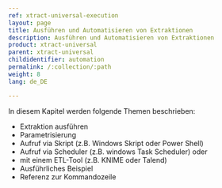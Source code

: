 ```yaml
---
ref: xtract-universal-execution
layout: page
title: Ausführen und Automatisieren von Extraktionen
description: Ausführen und Automatisieren von Extraktionen
product: xtract-universal
parent: xtract-universal
childidentifier: automation
permalink: /:collection/:path
weight: 8
lang: de_DE

---
```


<!--
Ausführen und Einplanen von Extraktionen
1.      Einführung
    a.      Run Dialog (Extraktion im Xtract Universal Designer ausführen)
    b.      GRUNDSÄTZLICH: Command Line und http-Aufruf
    c.      Aufruf aus Linux
    d.      Pro / Contra
2.      Aufruf via Skript (Powershell, Command)
3.      Aufruf via Scheduler
4.      Aufruf via ETL-Tool
5.      Parametrisierter Aufruf via URL-Parameter
a.      Parameterübergabe via http-Aufruf
b.      Parameterübergabe in xu.exe
6.      Ausführlicher Use Case (asynchroner Aufruf, parallel…)
        - asynchroner Aufruf
        - Run extraction in parallel
        – especially for incremental data load.
        - Ability to do dynamics filtering for the extraction

-->

In diesem Kapitel werden folgende Themen beschrieben: 
- Extraktion ausführen
- Parametrisierung
- Aufruf via Skript (z.B. Windows Skript oder Power Shell)
- Aufruf via Scheduler (z.B. windows Task Scheduler) oder
- mit einem ETL-Tool (z.B. KNIME oder Talend)
- Ausführliches Beispiel
- Referenz zur Kommandozeile